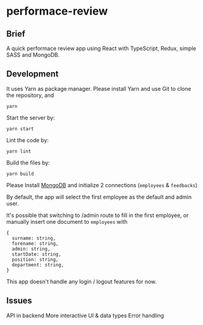 # performace-review

## Brief
A quick performace review app using React with TypeScript, Redux, simple SASS and MongoDB.

## Development

It uses Yarn as package manager. Please install Yarn and use Git to clone the repository, and

```
yarn
```

Start the server by:

```
yarn start
```

Lint the code by:

```
yarn lint
```

Build the files by:

```
yarn build
```

Please Install [MongoDB](https://www.mongodb.com/) and initialize 2 connections (`employees` & `feedbacks`)

By default, the app will select the first employee as the default and admin user.

It's possible that switching to /admin route to fill in the first employee, or manually insert one document to `employees` with
```
{
  surname: string,
  forename: string,
  admin: string,
  startDate: string,
  position: string,
  department: string,
}
```

This app doesn't handle any login / logout features for now.

## Issues
API in backend
More interactive UI & data types
Error handling
